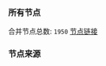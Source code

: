 ### 所有节点
合并节点总数: `1950`
[节点链接](https://raw.githubusercontent.com/rzhy1/11/master/sub/sub_merge_base64.txt)

### 节点来源